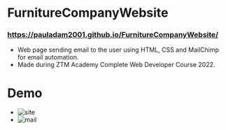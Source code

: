 # FurnitureCompanyWebsite
### https://pauladam2001.github.io/FurnitureCompanyWebsite/

- Web page sending email to the user using HTML, CSS and MailChimp for email automation.
- Made during ZTM Academy Complete Web Developer Course 2022.
# Demo
- ![site](https://user-images.githubusercontent.com/72084877/140656401-faad7164-733c-4278-b4d1-ef672f7dca0e.png)
- ![mail](https://user-images.githubusercontent.com/72084877/140656408-bbc25f1f-bb58-41c8-b4bf-b9a71808eb11.png)

